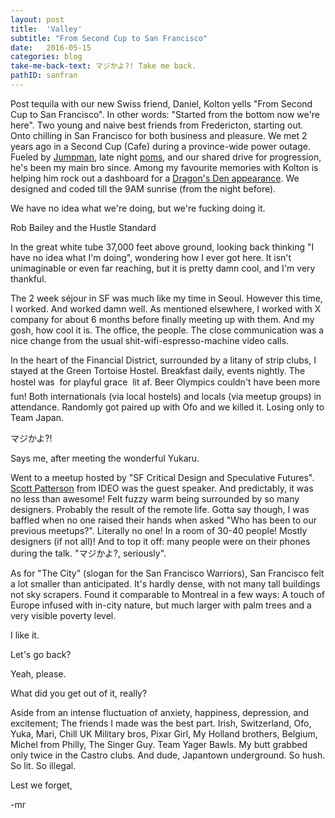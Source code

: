 ```yaml
---
layout: post
title:  'Valley'
subtitle: "From Second Cup to San Francisco"
date:   2016-05-15
categories: blog
take-me-back-text: マジかよ?! Take me back.
pathID: sanfran
---
```


Post tequila with our new Swiss friend, Daniel, Kolton yells "From Second Cup to San Francisco". In other words: "Started from the bottom now we're here". Two young and naive best friends from Fredericton, starting out. Onto chilling in San Francisco for both business and pleasure. We met 2 years ago in a Second Cup (Cafe) during a province-wide power outage. Fueled by <a href="https://vimeo.com/141549468" target="_blank">Jumpman</a>, late night <a href="http://pomodorotechnique.com/" target="_blank">poms</a>, and our shared drive for progression, he's been my main bro since. Among my favourite memories with Kolton is helping him rock out a dashboard for a <a href="http://www.cbc.ca/dragonsden/pitches/simptek-technologies" target="_blank">Dragon's Den appearance</a>. We designed and coded till the 9AM sunrise (from the night before).

<div className="quote big">
  <p>We have no idea what we're doing, but we're fucking doing it.</p>
  <span className="source">Rob Bailey and the Hustle Standard</span>
</div>

In the great white tube 37,000 feet above ground, looking back thinking "I have no idea what I'm doing", wondering how I ever got here. It isn't unimaginable or even far reaching, but it is pretty damn cool, and I'm very thankful.

The 2 week séjour in SF was much like my time in Seoul. However this time, I worked. And worked damn well. As mentioned elsewhere, I worked with X company for about 6 months before finally meeting up with them. And my gosh, how cool it is. The office, the people. The close communication was a nice change from the usual shit-wifi-espresso-machine video calls.

In the heart of the Financial District, surrounded by a litany of strip clubs, I stayed at the Green Tortoise Hostel. Breakfast daily, events nightly. The hostel was &#151; for playful grace &#151; lit af. Beer Olympics couldn't have been more fun! Both internationals (via local hostels) and locals (via meetup groups) in attendance. Randomly got paired up with Ofo and we killed it. Losing only to Team Japan.

<div className="quote big">
  <p>マジかよ?!</p>
  <span className="source">Says me, after meeting the wonderful Yukaru.</span>
</div>

Went to a meetup hosted by "SF Critical Design and Speculative Futures". <a href="https://www.ideo.com/people/scott-paterson" target="_blank">Scott Patterson</a> from IDEO was the guest speaker. And predictably, it was no less than awesome! Felt fuzzy warm being surrounded by so many designers. Probably the result of the remote life. Gotta say though, I was baffled when no one raised their hands when asked "Who has been to our previous meetups?". Literally no one! In a room of 30-40 people! Mostly designers (if not all)! And to top it off: many people were on their phones during the talk. "マジかよ?, seriously".

As for "The City" (slogan for the San Francisco Warriors), San Francisco felt a lot smaller than anticipated. It's hardly dense, with not many tall buildings not sky scrapers. Found it comparable to Montreal in a few ways: A touch of Europe infused with in-city nature, but much larger with palm trees and a very visible poverty level.

I like it.

Let's go back?

Yeah, please.

What did you get out of it, really?

Aside from an intense fluctuation of anxiety, happiness, depression, and excitement; The friends I made was the best part. Irish, Switzerland, Ofo, Yuka, Mari, Chill UK Military bros, Pixar Girl, My Holland brothers, Belgium, Michel from Philly, The Singer Guy. Team Yager Bawls. My butt grabbed only twice in the Castro clubs. And dude, Japantown underground. So hush. So lit. So illegal.

Lest we forget,

-mr
